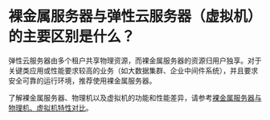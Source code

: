 # 裸金属服务器与弹性云服务器（虚拟机）的主要区别是什么？<a name="bms_faq_0002"></a>

弹性云服务器由多个租户共享物理资源，而裸金属服务器的资源归用户独享。对于关键类应用或性能要求较高的业务（如大数据集群、企业中间件系统），并且要求安全可靠的运行环境，推荐使用裸金属服务器。

了解裸金属服务器、物理机以及虚拟机的功能和性能差异，请参考[裸金属服务器与物理机、虚拟机特性对比](https://support.huaweicloud.com/productdesc-bms/bms_01_0001.html#table2456835219)。

